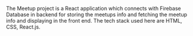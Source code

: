 The Meetup project is a React application which connects with Firebase Database in backend for storing the meetups info and fetching the meetup info and displaying in the front end. The tech stack used here are HTML, CSS, React.js.






